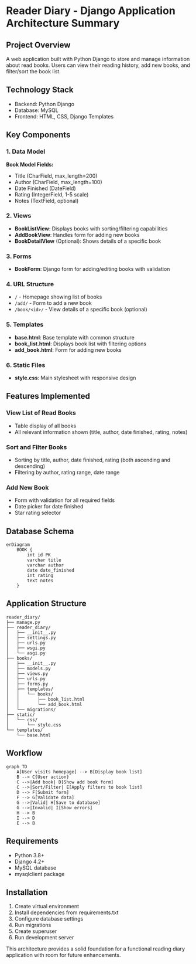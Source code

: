 # Reader Diary - Django Application Architecture Summary

## Project Overview
A web application built with Python Django to store and manage information about read books. Users can view their reading history, add new books, and filter/sort the book list.

## Technology Stack
- Backend: Python Django
- Database: MySQL
- Frontend: HTML, CSS, Django Templates

## Key Components

### 1. Data Model
**Book Model Fields:**
- Title (CharField, max_length=200)
- Author (CharField, max_length=100)
- Date Finished (DateField)
- Rating (IntegerField, 1-5 scale)
- Notes (TextField, optional)

### 2. Views
- **BookListView**: Displays books with sorting/filtering capabilities
- **AddBookView**: Handles form for adding new books
- **BookDetailView** (Optional): Shows details of a specific book

### 3. Forms
- **BookForm**: Django form for adding/editing books with validation

### 4. URL Structure
- `/` - Homepage showing list of books
- `/add/` - Form to add a new book
- `/book/<id>/` - View details of a specific book (optional)

### 5. Templates
- **base.html**: Base template with common structure
- **book_list.html**: Displays book list with filtering options
- **add_book.html**: Form for adding new books

### 6. Static Files
- **style.css**: Main stylesheet with responsive design

## Features Implemented

### View List of Read Books
- Table display of all books
- All relevant information shown (title, author, date finished, rating, notes)

### Sort and Filter Books
- Sorting by title, author, date finished, rating (both ascending and descending)
- Filtering by author, rating range, date range

### Add New Book
- Form with validation for all required fields
- Date picker for date finished
- Star rating selector

## Database Schema
```mermaid
erDiagram
    BOOK {
        int id PK
        varchar title
        varchar author
        date date_finished
        int rating
        text notes
    }
```

## Application Structure
```
reader_diary/
├── manage.py
├── reader_diary/
│   ├── __init__.py
│   ├── settings.py
│   ├── urls.py
│   ├── wsgi.py
│   └── asgi.py
├── books/
│   ├── __init__.py
│   ├── models.py
│   ├── views.py
│   ├── urls.py
│   ├── forms.py
│   ├── templates/
│   │   └── books/
│   │       ├── book_list.html
│   │       └── add_book.html
│   └── migrations/
├── static/
│   └── css/
│       └── style.css
└── templates/
    └── base.html
```

## Workflow
```mermaid
graph TD
    A[User visits homepage] --> B[Display book list]
    B --> C{User action}
    C -->|Add book| D[Show add book form]
    C -->|Sort/Filter| E[Apply filters to book list]
    D --> F[Submit form]
    F --> G[Validate data]
    G -->|Valid| H[Save to database]
    G -->|Invalid| I[Show errors]
    H --> B
    I --> D
    E --> B
```

## Requirements
- Python 3.8+
- Django 4.2+
- MySQL database
- mysqlclient package

## Installation
1. Create virtual environment
2. Install dependencies from requirements.txt
3. Configure database settings
4. Run migrations
5. Create superuser
6. Run development server

This architecture provides a solid foundation for a functional reading diary application with room for future enhancements.